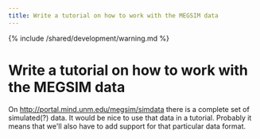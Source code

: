```yaml
---
title: Write a tutorial on how to work with the MEGSIM data
---
```


{% include /shared/development/warning.md %}

# Write a tutorial on how to work with the MEGSIM data

On <http://portal.mind.unm.edu/megsim/simdata> there is a complete set of simulated(?) data. It would be nice to use that data in a tutorial. Probably it means that we'll also have to add support for that particular data format.
